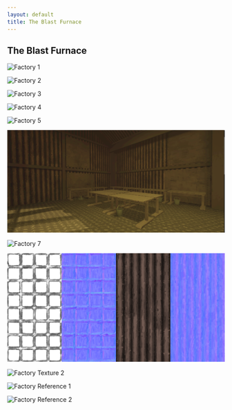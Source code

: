 ```yaml
---
layout: default
title: The Blast Furnace
---
```


<div class="one-column" markdown="1">

## The Blast Furnace

![Factory 1](/assets/images/AGD/Factory_1.png)

![Factory 2](/assets/images/AGD/Factory_2.png)

![Factory 3](/assets/images/AGD/Factory_3.png)

![Factory 4](/assets/images/AGD/Factory_4.png)

![Factory 5](/assets/images/AGD/Factory_5.png)

![Factory 6](/assets/images/AGD/Factory_6.png)

![Factory 7](/assets/images/AGD/Factory_7.png)

![Factory Texture 1](/assets/images/AGD/Factory_texture_1.png)

![Factory Texture 2](/assets/images/AGD/Factory_texture_2.png)

![Factory Reference 1](/assets/images/AGD/Factory_ref_1.png)

![Factory Reference 2](/assets/images/AGD/Factory_ref_2.png)

</div>